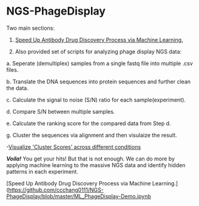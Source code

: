# NGS-PhageDisplay
Two main sections:

1. [Speed Up Antibody Drug Discovery Process via Machine Learning.](https://github.com/ccchang0111/NGS-PhageDisplay/blob/master/ML_PhageDisplay-Demo.ipynb)

2. Also provided set of scripts for analyzing phage display NGS data:
  
  a. Seperate (demultiplex) samples from a single fastq file into multiple .csv files.
  
  b. Translate the DNA sequences into protein sequences and further clean the data. 
  
  c. Calculate the signal to noise (S/N) ratio for each sample(experiment).
  
  d. Compare S/N between multiple samples.
  
  e. Calculate the ranking score for the compared data from Step d.
  
  g. Cluster the sequences via alignment and then visulaize the result.

-[Visualize 'Cluster Scores' across different conditions](https://plot.ly/~ccchang0111/148/?share_key=opqa7axxTHYZYexL0LhbRx)

**_Voila!_** You get your hits! But that is not enough. We can do more by applying machine learning to the massive NGS data and identify hidden patterns in each experiment.

[Speed Up Antibody Drug Discovery Process via Machine Learning.](https://github.com/ccchang0111/NGS-PhageDisplay/blob/master/ML_PhageDisplay-Demo.ipynb
